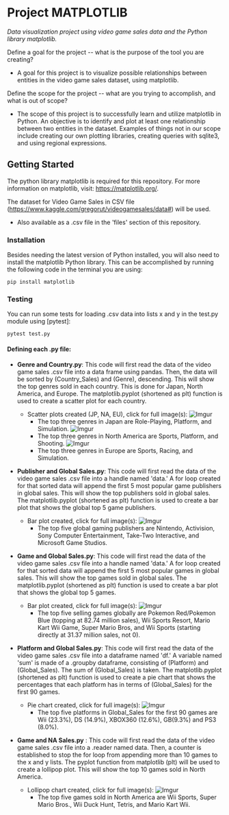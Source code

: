 # Project MATPLOTLIB
*Data visualization project using video game sales data and the Python library matplotlib.*

Define a goal for the project -- what is the purpose of the tool you are creating?
- A goal for this project is to visualize possible relationships between entities in the video game sales dataset, using matplotlib.

Define the scope for the project -- what are you trying to accomplish, and what is out of scope?
- The scope of this project is to successfully learn and utilize matplotlib in Python. An objective is to identify and plot at least one relationship between two entities in the dataset. Examples of things not in our scope include creating our own plotting libraries, creating queries with sqlite3, and using regional expressions.

## Getting Started
The python library matplotlib is required for this repository. For more information on matplotlib, visit: https://matplotlib.org/.

The dataset for Video Game Sales in CSV file (https://www.kaggle.com/gregorut/videogamesales/data#) will be used.
- Also available as a .csv file in the 'files' section of this repository.

### Installation
Besides needing the latest version of Python installed, you will also need to install the matplotlib Python library. This can be accomplished by running the following code in the terminal you are using:
```
pip install matplotlib
```

### Testing
You can run some tests for loading .csv data into lists x and y in the test.py module using [pytest]:
```
pytest test.py
```

#### Defining each .py file:
- __Genre and Country.py__: This code will first read the data of the video game sales .csv file into a data frame using pandas. Then, the data will be sorted by (Country_Sales) and (Genre), descending. This will show the top genres sold in each country. This is done for Japan, North America, and Europe. The matplotlib.pyplot (shortened as plt) function is used to create a scatter plot for each country.
  - Scatter plots created (JP, NA, EU), click for full image(s):
![Imgur](https://imgur.com/otbcxEv.png)
       - The top three genres in Japan are Role-Playing, Platform, and Simulation.
![Imgur](https://imgur.com/nhFFL9C.png)
       - The top three genres in North America are Sports, Platform, and Shooting.
![Imgur](https://imgur.com/rWi360e.png)
       - The top three genres in Europe are Sports, Racing, and Simulation.

- __Publisher and Global Sales.py__: This code will first read the data of the video game sales .csv file into a handle named 'data.' A for loop created for that sorted data will append the first 5 most popular game publishers in global sales. This will show the top publishers sold in global sales. The matplotlib.pyplot (shortened as plt) function is used to create a bar plot that shows the global top 5 game publishers.
  - Bar plot created, click for full image(s):
  ![Imgur](https://imgur.com/M6kpjm7.png)
       - The top five global gaming publishers are Nintendo, Activision, Sony Computer Entertainment, Take-Two Interactive, and Microsoft Game Studios.

- __Game and Global Sales.py__: This code will first read the data of the video game sales .csv file into a handle named 'data.' A for loop created for that sorted data will append the first 5 most popular games in global sales. This will show the top games sold in global sales. The matplotlib.pyplot (shortened as plt) function is used to create a bar plot that shows the global top 5 games.
  - Bar plot created, click for full image(s):
  ![Imgur](https://imgur.com/ny8Q0tS.png)
       - The top five selling games globally are Pokemon Red/Pokemon Blue (topping at 82.74 million sales), Wii Sports Resort, Mario Kart Wii Game, Super Mario Bros, and Wii Sports (starting directly at 31.37 million sales, not 0).

- __Platform and Global Sales.py__: This code will first read the data of the video game sales .csv file into a dataframe named 'df.' A variable named 'sum' is made of a .groupby dataframe, consisting of (Platform) and (Global_Sales). The sum of (Global_Sales) is taken. The matplotlib.pyplot (shortened as plt) function is used to create a pie chart that shows the percentages that each platform has in terms of (Global_Sales) for the first 90 games.
  - Pie chart created, click for full image(s):
  ![Imgur](https://imgur.com/qyOt3m3.png)
       - The top five platforms in Global_Sales for the first 90 games are Wii (23.3%), DS (14.9%), XBOX360 (12.6%), GB(9.3%) and PS3 (8.0%).
       
- __Game and NA Sales.py__ : This code will first read the data of the video game sales .csv file into a .reader named data. Then, a counter is established to stop the for loop from appending more than 10 games to the x and y lists. The pyplot function from matplotlib (plt) will be used to create a lollipop plot. This will show the top 10 games sold in North America.
  - Lollipop chart created, click for full image(s):
  ![Imgur](https://imgur.com/TiLMJuD.png)
       - The top five games sold in North America are Wii Sports, Super Mario Bros., Wii Duck Hunt, Tetris, and Mario Kart Wii.

